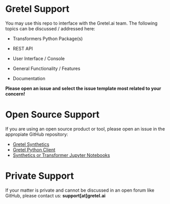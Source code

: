 # Gretel Support

You may use this repo to interface with the Gretel.ai team. The following topics can be discussed / addressed here:

- Transformers Python Package(s)

- REST API

- User Interface / Console

- General Functionality / Features

- Documentation

**Please open an issue and select the issue template most related to your concern!**

# Open Source Support

If you are using an open source product or tool, please open an issue in the appropiate GitHub repository:

- [Gretel Synthetics](https://github.com/gretelai/gretel-synthetics)
- [Gretel Python Client](https://github.com/gretelai/gretel-python-client)
- [Synthetics or Transformer Jupyter Notebooks](https://github.com/gretelai/gretel-transformers-notebooks)

# Private Support

If your matter is private and cannot be discussed in an open forum like GitHub, please contact us: **support[at]gretel.ai**
